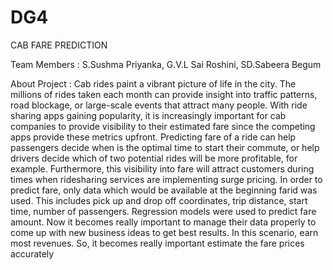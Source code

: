 # DG4
CAB FARE PREDICTION

Team Members : S.Sushma Priyanka, G.V.L Sai Roshini, SD.Sabeera Begum

About Project : Cab rides paint a vibrant picture of life in the city. The millions of rides taken each month can
provide insight into traffic patterns, road blockage, or large-scale events that attract many people. With ride
sharing apps gaining popularity, it is increasingly important for cab companies to provide visibility to their
estimated fare since the competing apps provide these metrics upfront. Predicting fare of a ride can help
passengers decide when is the optimal time to start their commute, or help drivers decide which of two
potential rides will be more profitable, for example. Furthermore, this visibility into fare will attract
customers during times when ridesharing services are implementing surge pricing. In order to predict fare,
only data which would be available at the beginning farid was used.
    This includes pick up and drop off coordinates, trip distance, start time, number of passengers.
Regression models were used to predict fare amount. Now it becomes really important to manage their data
properly to come up with new business ideas to get best results. In this scenario, earn most revenues. So, it
becomes really important estimate the fare prices accurately
